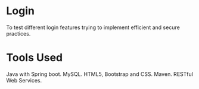 # Login
To test different login features trying to implement efficient and secure practices.

# Tools Used
Java with Spring boot.
MySQL.
HTML5, Bootstrap and CSS.
Maven.
RESTful Web Services.
